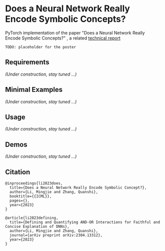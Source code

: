 # Does a Neural Network Really Encode Symbolic Concepts?
PyTorch implementation of the paper "Does a Neural Network Really Encode Symbolic Concepts?" , a related [technical report](https://arxiv.org/abs/2304.13312)

`TODO: placeholder for the poster`

## Requirements

*(Under construction, stay tuned ...)*

## Minimal Examples

*(Under construction, stay tuned ...)*

## Usage

*(Under construction, stay tuned ...)*

## Demos

*(Under construction, stay tuned ...)*

## Citation

~~~late
@inproceedings{li2023does,
  title={Does a Neural Network Really Encode Symbolic Concept?},
  author={Li, Mingjie and Zhang, Quanshi},
  booktitle={{ICML}},
  pages={},
  year={2023}
}

@article{li2023defining,
  title={Defining and Quantifying AND-OR Interactions for Faithful and Concise Explanation of DNNs},
  author={Li, Mingjie and Zhang, Quanshi},
  journal={arXiv preprint arXiv:2304.13312},
  year={2023}
}
~~~



